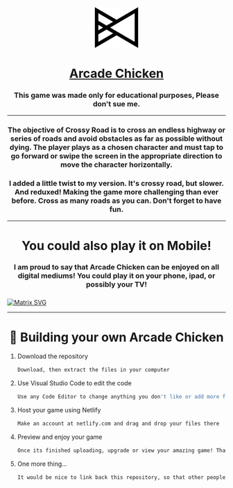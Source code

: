 <div align="center">
  <img alt="Logo" src="https://raw.githubusercontent.com/TheCodingRocket/Starfield/main/images/zid.png" width="100" />
</div>


<h1 align="center">
   <a href="https://chickenhop.netlify.app" target="_blank">Arcade Chicken</a>
</h1>

<h3 align="center">
  This game was made only for educational purposes, Please don't sue me. 
</h3>


---
<h3 align="center">
The objective of Crossy Road is to cross an endless highway or series of roads and avoid obstacles as far as possible without dying. The player plays as a chosen character and must tap to go forward or swipe the screen in the appropriate direction to move the character horizontally.
  </h3>
  
  <h3 align="center">
I added a little twist to my version. It's crossy road, but slower. And reduxed! Making the game more challenging than ever before. Cross as many roads as you can. Don't forget to have fun.

---
<h1 align="center">
You could also play it on Mobile!
</h1>
 
 <h3 align="center">
I am proud to say that Arcade Chicken can be enjoyed on all digital mediums! You could play it on your phone, ipad, or possibly your TV!
 </h3>
 
 <h3 align="center"></h3>


 [![Matrix SVG](https://raw.githubusercontent.com/rodrigograca31/rodrigograca31/master/matrix.svg)](https://www.youtube.com/watch?v=SDkAGkd4NLc&t=27s) 




---
<h1 align="center">
🚀 Building your own Arcade Chicken
</h1>

1. Download the repository

   ```sh
   Download, then extract the files in your computer
   ```

2. Use Visual Studio Code to edit the code

   ```sh
   Use any Code Editor to change anything you don't like or add more features to the game
   ```
3. Host your game using Netlify

   ```sh
   Make an account at netlify.com and drag and drop your files there
   ```
4. Preview and enjoy your game

   ```sh
   Once its finished uploading, upgrade or view your amazing game! Thats it! 
   ```
5. One more thing...

   ```sh
   It would be nice to link back this repository, so that other people could see it too! Thank you very much.
   ```
